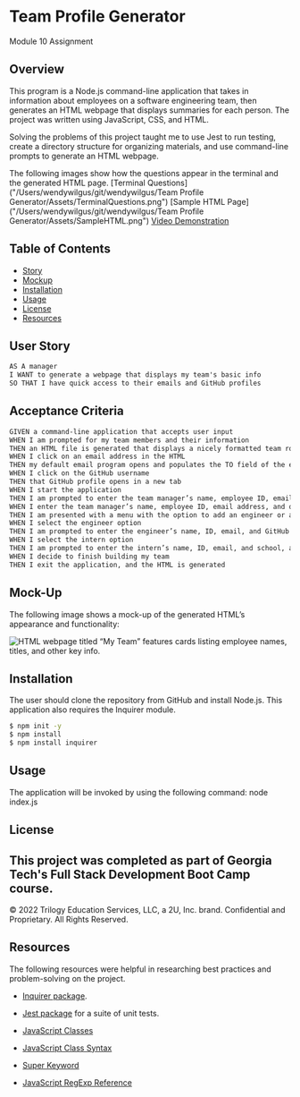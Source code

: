 # Team Profile Generator

Module 10 Assignment
## Overview

This program is a Node.js command-line application that takes in information about employees on a software engineering team, then generates an HTML webpage that displays summaries for each person. The project was written using JavaScript, CSS, and HTML. 

Solving the problems of this project taught me to use Jest to run testing, create a directory structure for organizing materials, and use command-line prompts to generate an HTML webpage.

The following images show how the questions appear in the terminal and the generated HTML page.
[Terminal Questions]("/Users/wendywilgus/git/wendywilgus/Team Profile Generator/Assets/TerminalQuestions.png")
[Sample HTML Page]("/Users/wendywilgus/git/wendywilgus/Team Profile Generator/Assets/SampleHTML.png")
[Video Demonstration](https://watch.screencastify.com/v/u5101uCoNl6kGYZ3f9tu)


## Table of Contents

- [Story](#user-story)
- [Mockup](#mockup) 
- [Installation](#installation)
- [Usage](#usage)
- [License](#license)
- [Resources](#resources)

## User Story

```md
AS A manager
I WANT to generate a webpage that displays my team's basic info
SO THAT I have quick access to their emails and GitHub profiles
```

## Acceptance Criteria

```md
GIVEN a command-line application that accepts user input
WHEN I am prompted for my team members and their information
THEN an HTML file is generated that displays a nicely formatted team roster based on user input
WHEN I click on an email address in the HTML
THEN my default email program opens and populates the TO field of the email with the address
WHEN I click on the GitHub username
THEN that GitHub profile opens in a new tab
WHEN I start the application
THEN I am prompted to enter the team manager’s name, employee ID, email address, and office number
WHEN I enter the team manager’s name, employee ID, email address, and office number
THEN I am presented with a menu with the option to add an engineer or an intern or to finish building my team
WHEN I select the engineer option
THEN I am prompted to enter the engineer’s name, ID, email, and GitHub username, and I am taken back to the menu
WHEN I select the intern option
THEN I am prompted to enter the intern’s name, ID, email, and school, and I am taken back to the menu
WHEN I decide to finish building my team
THEN I exit the application, and the HTML is generated
```

## Mock-Up

The following image shows a mock-up of the generated HTML’s appearance and functionality:

![HTML webpage titled “My Team” features cards listing employee names, titles, and other key info.]()

## Installation
The user should clone the repository from GitHub and install Node.js.  This application also requires the Inquirer module.

```bash
$ npm init -y
$ npm install
$ npm install inquirer

```

## Usage
The application will be invoked by using the following command:
node index.js


## License
This project was completed as part of Georgia Tech's Full Stack Development Boot Camp course. 
---
© 2022 Trilogy Education Services, LLC, a 2U, Inc. brand. Confidential and Proprietary. All Rights Reserved.



## Resources
The following resources were helpful in researching best practices and problem-solving on the project.
* [Inquirer package](https://www.npmjs.com/package/inquirer/v/8.2.4).

* [Jest package](https://www.npmjs.com/package/jest) for a suite of unit tests.

* [JavaScript Classes](https://www.w3schools.com/js/js_classes.asp)

* [JavaScript Class Syntax](https://www.w3schools.com/js/js_classes.asp)

* [Super Keyword](https://developer.mozilla.org/en-US/docs/Web/JavaScript/Reference/Operators/super)

* [JavaScript RegExp Reference](https://www.w3schools.com/jsref/jsref_obj_regexp.asp)